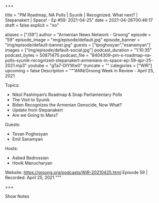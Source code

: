 
+++

title = "PM Roadmap, NA Polls | Syunik | Recognized. What next? | Stepanakert | Space! - Ep #59: 2021-04-25"
date = 2021-04-26T00:46:17
draft = false
explicit = "no"

aliases = ["/59"]
author = "Armenian News Network - Groong"
episode = "59"
episode_image = "img/episode/default.jpg"
episode_banner = "img/episode/default-banner.jpg"
guests = ["tpoghosyan","esanamyan"]
images = ["img/episode/default-social.jpg"]
podcast_duration = "1:10:35"
podcast_bytes = 50871470
podcast_file = "8404309-pm-s-roadmap-na-polls-syunik-recognized-stepanakert-armenians-in-space-ep-59-apr-25-2021.mp3"
youtube = "gTa7-DIYWw0"
truncate = ""
categories = ["WIR"]
upcoming = false
Description = """ANN/Groong Week in Review - April 25, 2021

Topics:

- Nikol Pashinyan’s Roadmap & Snap Parliamentary Polls
- The Visit to Syunik
- Biden Recognizes the Armenian Genocide, Now What?
- Update from Stepanakert
- Are we Going to Mars?

Guests:
- Tevan Poghosyan
- Emil Sanamyan

Hosts:
- Asbed Bedrossian
- Hovik Manucharyan

Website: https://groong.org/podcasts/WiR-20210425.html
Episode 59 | Recorded: April 25, 2021
"""

+++

Show Notes


